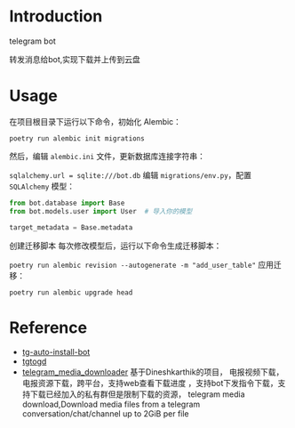 # Introduction
telegram bot

转发消息给bot,实现下载并上传到云盘

# Usage

在项目根目录下运行以下命令，初始化 Alembic：

`poetry run alembic init migrations`

然后，编辑 `alembic.ini` 文件，更新数据库连接字符串：

`sqlalchemy.url = sqlite:///bot.db`
编辑 `migrations/env.py`，配置 `SQLAlchemy` 模型：

```python
from bot.database import Base
from bot.models.user import User  # 导入你的模型

target_metadata = Base.metadata
```

创建迁移脚本
每次修改模型后，运行以下命令生成迁移脚本：

`poetry run alembic revision --autogenerate -m "add_user_table"`
应用迁移：

`poetry run alembic upgrade head`


# Reference

- [tg-auto-install-bot](https://github.com/ershiyi21/myprogram)
- [tgtogd](https://github.com/Xiefengshang/tgtogd)
- [telegram_media_downloader](https://github.com/tangyoha/telegram_media_downloader) 基于Dineshkarthik的项目， 电报视频下载，电报资源下载，跨平台，支持web查看下载进度 ，支持bot下发指令下载，支持下载已经加入的私有群但是限制下载的资源， telegram media download,Download media files from a telegram conversation/chat/channel up to 2GiB per file 
